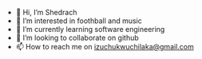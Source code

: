 - 👋 Hi, I’m Shedrach
- 👀 I’m interested in foothball and music
- 🌱 I’m currently learning software engineering
- 💞️ I’m looking to collaborate on github
- 📫 How to reach me on izuchukwuchilaka@gmail.com

<!---
Izuchukwuchilaka/Izuchukwuchilaka is a ✨ special ✨ repository because its `README.md` (this file) appears on your GitHub profile.
You can click the Preview link to take a look at your changes.
--->
